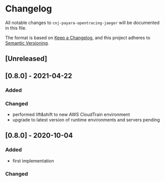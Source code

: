 # Changelog
All notable changes to `cnj-payara-opentracing-jaeger` will be documented in this file.

The format is based on [Keep a Changelog](https://keepachangelog.com/en/1.0.0/),
and this project adheres to [Semantic Versioning](https://semver.org/spec/v2.0.0.html).

## [Unreleased]

## [0.8.0] - 2021-04-22
### Added
### Changed
- performed lift&shift to new AWS CloudTrain environment
- upgrade to latest version of runtime environments and servers pending

## [0.8.0] - 2020-10-04
### Added
- first implementation
### Changed
